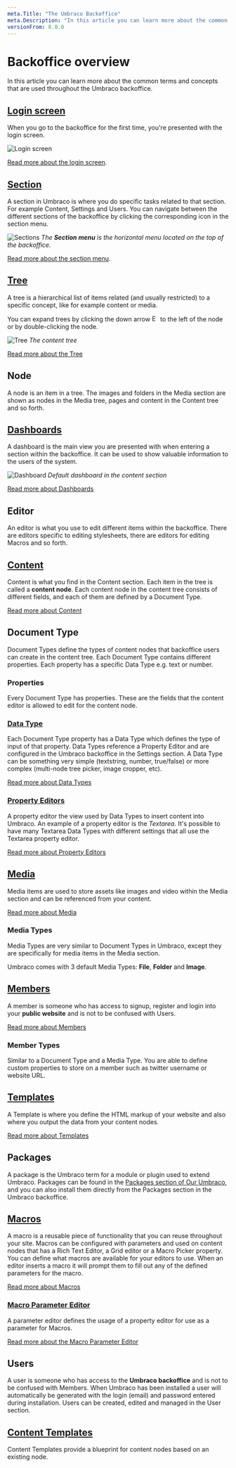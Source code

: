 ```yaml
---
meta.Title: "The Umbraco Backoffice"
meta.Description: "In this article you can learn more about the common terms and concepts that are used throughout the Umbraco Backoffice."
versionFrom: 8.0.0
---
```


# Backoffice overview
In this article you can learn more about the common terms and concepts that are used throughout the Umbraco backoffice.

## [Login screen](Login/index-v8.md)
When you go to the backoffice for the first time, you're presented with the login screen.

![Login screen](images/backoffice-login.png "The login screen has a greeting, username/password field and optionally a 'Forgotten password' link.") 

[Read more about the login screen](Login/index-v8.md).

## [Section](Sections/index-v8.md)
A section in Umbraco is where you do specific tasks related to that section. For example Content, Settings and Users. You can navigate between the different sections of the backoffice by clicking the corresponding icon in the section menu. 

![Sections](images/highlight-sections.png "The Section menu is the horizontal menu located on the top of the backoffice.")
*The __Section menu__ is the horizontal menu located on the top of the backoffice.*

[Read more about the section menu](Sections/index-v8.md).

## [Tree](../../Extending/Section-Trees/index.md)
A tree is a hierarchical list of items related (and usually restricted) to a specific concept, like for example content or media. 

You can expand trees by clicking the down arrow <img src="images/expand-node.png" style="margin:0;width:15px" title="Expand a node in a tree" /> to the left of the node or by double-clicking the node.

![Tree](images/highlight-tree.png "The content tree")
*The content tree*

[Read more about the Tree](../../Extending/Section-Trees/index.md)

## Node
A node is an item in a tree. The images and folders in the Media section are shown as nodes in the Media tree, pages and content in the Content tree and so forth.

## [Dashboards](../../Extending/Dashboards/index-v8.md)
A dashboard is the main view you are presented with when entering a section within the backoffice. It can be used to show valuable information to the users of the system.

![Dashboard](images/highlight-dashboard.png "Default dashboard in the content section")
*Default dashboard in the content section*

 [Read more about Dashboards](../../Extending/Dashboards/index-v8.md)

## Editor
An editor is what you use to edit different items within the backoffice. There are editors specific to editing stylesheets, there are editors for editing Macros and so forth.

## [Content](../Data/Defining-content/index-v8.md)
Content is what you find in the Content section. Each item in the tree is called a **content node**.  Each content node in the content tree consists of different fields, and each of them are defined by a Document Type.

[Read more about Content](../Data/Defining-content/index-v8.md)

## Document Type
Document Types define the types of content nodes that backoffice users can create in the content tree. Each Document Type contains different properties. Each property has a specific Data Type e.g. text or number.

### Properties
Every Document Type has properties. These are the fields that the content editor is allowed to edit for the content node.

### [Data Type](../Data/Data-Types/)
Each Document Type property has a Data Type which defines the type of input of that property. Data Types reference a Property Editor and are configured in the Umbraco backoffice in the Settings section.  A Data Type can be something very simple (textstring, number, true/false) or more complex (multi-node tree picker, image cropper, etc).

[Read more about Data Types](../Data/Data-Types/)

### [Property Editors](Property-Editors/index-v8.md)
A property editor the view used by Data Types to insert content into Umbraco. An example of a property editor is the *Textarea*. It's possible to have many Textarea Data Types with different settings that all use the Textarea property editor.

[Read more about Property Editors](Property-Editors/index-v8.md)

## [Media](../Data/Creating-Media/)
Media items are used to store assets like images and video within the Media section and can be referenced from your content.

[Read more about Media](../Data/Creating-Media/)

### Media Types
Media Types are very similar to Document Types in Umbraco, except they are specifically for media items in the Media section. 

Umbraco comes with 3 default Media Types: **File**, **Folder** and **Image**.

## [Members](../Data/Members/)
A member is someone who has access to signup, register and login into your **public website** and is not to be confused with Users. 

[Read more about Members](../Data/Members/)

### Member Types
Similar to a Document Type and a Media Type. You are able to define custom properties to store on a member such as twitter username or website URL.

## [Templates](../Design/Templates/)
A Template is where you define the HTML markup of your website and also where you output the data from your content nodes.

[Read more about Templates](../Design/Templates/)

## Packages
A package is the Umbraco term for a module or plugin used to extend Umbraco. Packages can be found in the [Packages section of Our Umbraco](https://our.umbraco.com/projects/ "Projects on Our Umbraco"), and you can also install them directly from the Packages section in the Umbraco backoffice.

## [Macros](../../Reference/Templating/Macros/)
A macro is a reusable piece of functionality that you can reuse throughout your site. Macros can be configured with parameters and used on content nodes that has a Rich Text Editor, a Grid editor or a Macro Picker property.  You can define what macros are available for your editors to use. When an editor inserts a macro it will prompt them to fill out any of the defined parameters for the macro.

[Read more about Macros](../../Reference/Templating/Macros/)

### [Macro Parameter Editor](../../Extending/Macro-Parameter-Editors/)
A parameter editor defines the usage of a property editor for use as a parameter for Macros.

[Read more about the Macro Parameter Editor](../../Extending/Macro-Parameter-Editors/)

## Users
A user is someone who has access to the **Umbraco backoffice** and is not to be confused with Members. When Umbraco has been installed a user will automatically be generated with the login (email) and password entered during installation. Users can be created, edited and managed in the User section.

## [Content Templates](Content-Templates/)
Content Templates provide a blueprint for content nodes based on an existing node.